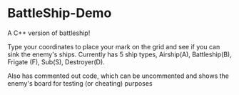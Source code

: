 # BattleShip-Demo
A C++ version of battleship!

Type your coordinates to place your mark on the grid and see if you can sink the enemy's ships. Currently has 5 ship types, Airship(A), Battleship(B), Frigate (F), Sub(S), Destroyer(D).

Also has commented out code, which can be uncommented and shows the enemy's board for testing (or cheating) purposes
